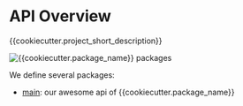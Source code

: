 # API Overview

{{cookiecutter.project_short_description}}

![{{cookiecutter.package_name}} packages](uml/packages.png)

We define several packages:

- [main](api/index.md): our awesome api of {{cookiecutter.package_name}}
